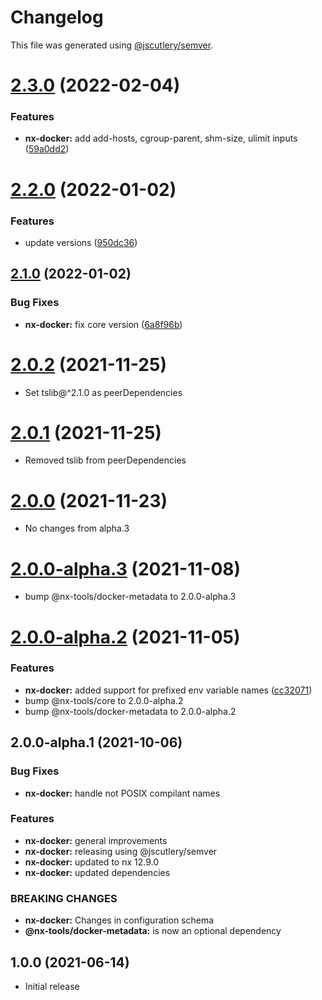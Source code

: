 # Changelog

This file was generated using [@jscutlery/semver](https://github.com/jscutlery/semver).

# [2.3.0](https://github.com/gperdomor/nx-tools/compare/nx-docker@2.2.0...nx-docker@2.3.0) (2022-02-04)

### Features

- **nx-docker:** add add-hosts, cgroup-parent, shm-size, ulimit inputs ([59a0dd2](https://github.com/gperdomor/nx-tools/commit/59a0dd295e3c0e6c709df53dc3f47995d4549a51))

# [2.2.0](https://github.com/gperdomor/nx-tools/compare/nx-docker@2.1.0...nx-docker@2.2.0) (2022-01-02)

### Features

- update versions ([950dc36](https://github.com/gperdomor/nx-tools/commit/950dc36612a94df3f5d87422ee7e38a25c806eec))

## [2.1.0](https://github.com/gperdomor/nx-tools/compare/nx-docker@2.0.2...nx-docker@2.1.0) (2022-01-02)

### Bug Fixes

- **nx-docker:** fix core version ([6a8f96b](https://github.com/gperdomor/nx-tools/commit/6a8f96b1060c1affd1f7e5532009b27c84fa2f5d))

# [2.0.2](https://github.com/gperdomor/nx-tools/compare/nx-docker@2.0.1...nx-docker@2.0.2) (2021-11-25)

- Set tslib@^2.1.0 as peerDependencies

# [2.0.1](https://github.com/gperdomor/nx-tools/compare/nx-docker@2.0.0...nx-docker@2.0.1) (2021-11-25)

- Removed tslib from peerDependencies

# [2.0.0](https://github.com/gperdomor/nx-tools/compare/nx-docker@2.0.0-alpha.3...nx-docker@2.0.0) (2021-11-23)

- No changes from alpha.3

# [2.0.0-alpha.3](https://github.com/gperdomor/nx-tools/compare/nx-docker@2.0.0-alpha.2...nx-docker@2.0.0-alpha.3) (2021-11-08)

- bump @nx-tools/docker-metadata to 2.0.0-alpha.3

# [2.0.0-alpha.2](https://github.com/gperdomor/nx-tools/compare/nx-docker@2.0.0-alpha.1...nx-docker@2.0.0-alpha.2) (2021-11-05)

### Features

- **nx-docker:** added support for prefixed env variable names ([cc32071](https://github.com/gperdomor/nx-tools/commit/cc32071fecb796d2801652dd8d711463871805a9))
- bump @nx-tools/core to 2.0.0-alpha.2
- bump @nx-tools/docker-metadata to 2.0.0-alpha.2

## 2.0.0-alpha.1 (2021-10-06)

### Bug Fixes

- **nx-docker:** handle not POSIX compilant names

### Features

- **nx-docker:** general improvements
- **nx-docker:** releasing using @jscutlery/semver
- **nx-docker:** updated to nx 12.9.0
- **nx-docker:** updated dependencies

### BREAKING CHANGES

- **nx-docker:** Changes in configuration schema
- **@nx-tools/docker-metadata:** is now an optional dependency

## 1.0.0 (2021-06-14)

- Initial release
